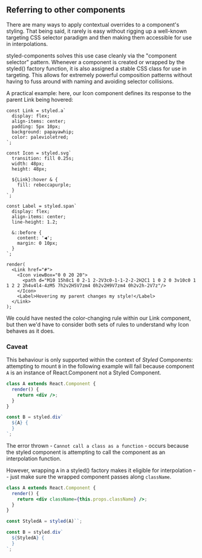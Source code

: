 ## Referring to other components

There are many ways to apply contextual overrides to a component's styling. That being said,
it rarely is easy without rigging up a well-known targeting CSS selector paradigm
and then making them accessible for use in interpolations.

styled-components solves this use case cleanly via the "component selector" pattern. Whenever
a component is created or wrapped by the styled() factory function, it is also assigned a
stable CSS class for use in targeting. This allows for extremely powerful composition patterns
without having to fuss around with naming and avoiding selector collisions.

A practical example: here, our Icon component defines its response to the parent Link being hovered:

```react
const Link = styled.a`
  display: flex;
  align-items: center;
  padding: 5px 10px;
  background: papayawhip;
  color: palevioletred;
`;

const Icon = styled.svg`
  transition: fill 0.25s;
  width: 48px;
  height: 48px;

  ${Link}:hover & {
    fill: rebeccapurple;
  }
`;

const Label = styled.span`
  display: flex;
  align-items: center;
  line-height: 1.2;

  &::before {
    content: '◀';
    margin: 0 10px;
  }
`;

render(
  <Link href="#">
    <Icon viewBox="0 0 20 20">
      <path d="M10 15h8c1 0 2-1 2-2V3c0-1-1-2-2-2H2C1 1 0 2 0 3v10c0 1 1 2 2 2h4v4l4-4zM5 7h2v2H5V7zm4 0h2v2H9V7zm4 0h2v2h-2V7z"/>
    </Icon>
    <Label>Hovering my parent changes my style!</Label>
  </Link>
);
```

We could have nested the color-changing rule within our Link component, but then we'd have to
consider both sets of rules to understand why Icon behaves as it does.

### Caveat

This behaviour is only supported within the context of *Styled* Components:
attempting to mount `B` in the following example will fail because component
`A` is an instance of React.Component not a Styled Component.

```jsx
class A extends React.Component {
  render() {
    return <div />;
  }
}

const B = styled.div`
  ${A} {
  }
`;
```

The error thrown - `Cannot call a class as a function` - occurs because the
styled component is attempting to call the component as an interpolation function.

However, wrapping `A` in a styled() factory makes it eligible for interpolation -- just
make sure the wrapped component passes along `className`.

```jsx
class A extends React.Component {
  render() {
    return <div className={this.props.className} />;
  }
}

const StyledA = styled(A)``;

const B = styled.div`
  ${StyledA} {
  }
`;
```
